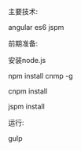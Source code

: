 主要技术:

angular es6 jspm

前期准备:

安装node.js

npm install cnmp -g

cnpm install

jspm install

运行:

gulp
